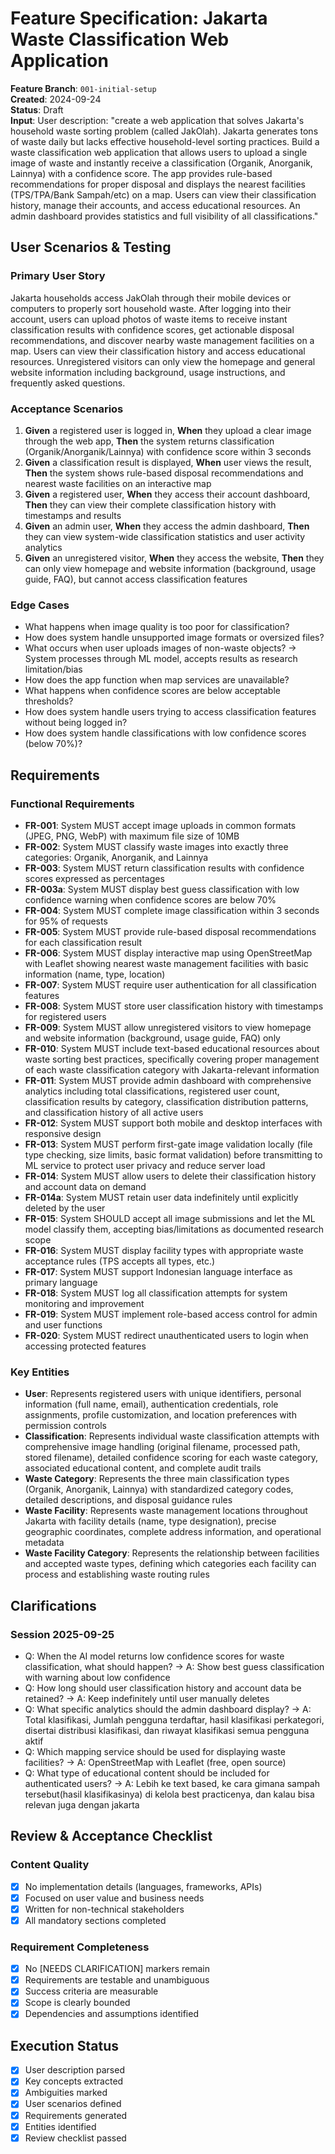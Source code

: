 # Feature Specification: Jakarta Waste Classification Web Application

**Feature Branch**: `001-initial-setup`  
**Created**: 2024-09-24  
**Status**: Draft  
**Input**: User description: "create a web application that solves Jakarta's household waste sorting problem (called JakOlah). Jakarta generates tons of waste daily but lacks effective household-level sorting practices. Build a waste classification web application that allows users to upload a single image of waste and instantly receive a classification (Organik, Anorganik, Lainnya) with a confidence score. The app provides rule-based recommendations for proper disposal and displays the nearest facilities (TPS/TPA/Bank Sampah/etc) on a map. Users can view their classification history, manage their accounts, and access educational resources. An admin dashboard provides statistics and full visibility of all classifications."

## User Scenarios & Testing

### Primary User Story

Jakarta households access JakOlah through their mobile devices or computers to properly sort household waste. After logging into their account, users can upload photos of waste items to receive instant classification results with confidence scores, get actionable disposal recommendations, and discover nearby waste management facilities on a map. Users can view their classification history and access educational resources. Unregistered visitors can only view the homepage and general website information including background, usage instructions, and frequently asked questions.

### Acceptance Scenarios

1. **Given** a registered user is logged in, **When** they upload a clear image through the web app, **Then** the system returns classification (Organik/Anorganik/Lainnya) with confidence score within 3 seconds
2. **Given** a classification result is displayed, **When** user views the result, **Then** the system shows rule-based disposal recommendations and nearest waste facilities on an interactive map
3. **Given** a registered user, **When** they access their account dashboard, **Then** they can view their complete classification history with timestamps and results
4. **Given** an admin user, **When** they access the admin dashboard, **Then** they can view system-wide classification statistics and user activity analytics
5. **Given** an unregistered visitor, **When** they access the website, **Then** they can only view homepage and website information (background, usage guide, FAQ), but cannot access classification features

### Edge Cases

- What happens when image quality is too poor for classification?
- How does system handle unsupported image formats or oversized files?
- What occurs when user uploads images of non-waste objects? → System processes through ML model, accepts results as research limitation/bias
- How does the app function when map services are unavailable?
- What happens when confidence scores are below acceptable thresholds?
- How does system handle users trying to access classification features without being logged in?
- How does system handle classifications with low confidence scores (below 70%)?

## Requirements

### Functional Requirements

- **FR-001**: System MUST accept image uploads in common formats (JPEG, PNG, WebP) with maximum file size of 10MB
- **FR-002**: System MUST classify waste images into exactly three categories: Organik, Anorganik, and Lainnya
- **FR-003**: System MUST return classification results with confidence scores expressed as percentages
- **FR-003a**: System MUST display best guess classification with low confidence warning when confidence scores are below 70%
- **FR-004**: System MUST complete image classification within 3 seconds for 95% of requests
- **FR-005**: System MUST provide rule-based disposal recommendations for each classification result
- **FR-006**: System MUST display interactive map using OpenStreetMap with Leaflet showing nearest waste management facilities with basic information (name, type, location)
- **FR-007**: System MUST require user authentication for all classification features
- **FR-008**: System MUST store user classification history with timestamps for registered users
- **FR-009**: System MUST allow unregistered visitors to view homepage and website information (background, usage guide, FAQ) only
- **FR-010**: System MUST include text-based educational resources about waste sorting best practices, specifically covering proper management of each waste classification category with Jakarta-relevant information
- **FR-011**: System MUST provide admin dashboard with comprehensive analytics including total classifications, registered user count, classification results by category, classification distribution patterns, and classification history of all active users
- **FR-012**: System MUST support both mobile and desktop interfaces with responsive design
- **FR-013**: System MUST perform first-gate image validation locally (file type checking, size limits, basic format validation) before transmitting to ML service to protect user privacy and reduce server load
- **FR-014**: System MUST allow users to delete their classification history and account data on demand
- **FR-014a**: System MUST retain user data indefinitely until explicitly deleted by the user
- **FR-015**: System SHOULD accept all image submissions and let the ML model classify them, accepting bias/limitations as documented research scope
- **FR-016**: System MUST display facility types with appropriate waste acceptance rules (TPS accepts all types, etc.)
- **FR-017**: System MUST support Indonesian language interface as primary language
- **FR-018**: System MUST log all classification attempts for system monitoring and improvement
- **FR-019**: System MUST implement role-based access control for admin and user functions
- **FR-020**: System MUST redirect unauthenticated users to login when accessing protected features

### Key Entities

- **User**: Represents registered users with unique identifiers, personal information (full name, email), authentication credentials, role assignments, profile customization, and location preferences with permission controls
- **Classification**: Represents individual waste classification attempts with comprehensive image handling (original filename, processed path, stored filename), detailed confidence scoring for each waste category, associated educational content, and complete audit trails
- **Waste Category**: Represents the three main classification types (Organik, Anorganik, Lainnya) with standardized category codes, detailed descriptions, and disposal guidance rules
- **Waste Facility**: Represents waste management locations throughout Jakarta with facility details (name, type designation), precise geographic coordinates, complete address information, and operational metadata
- **Waste Facility Category**: Represents the relationship between facilities and accepted waste types, defining which categories each facility can process and establishing waste routing rules

## Clarifications

### Session 2025-09-25

- Q: When the AI model returns low confidence scores for waste classification, what should happen? → A: Show best guess classification with warning about low confidence
- Q: How long should user classification history and account data be retained? → A: Keep indefinitely until user manually deletes
- Q: What specific analytics should the admin dashboard display? → A: Total klasifikasi, Jumlah pengguna terdaftar, hasil klasifikasi perkategori, disertai distribusi klasifikasi, dan riwayat klasifikasi semua pengguna aktif
- Q: Which mapping service should be used for displaying waste facilities? → A: OpenStreetMap with Leaflet (free, open source)
- Q: What type of educational content should be included for authenticated users? → A: Lebih ke text based, ke cara gimana sampah tersebut(hasil klasifikasinya) di kelola best practicenya, dan kalau bisa relevan juga dengan jakarta

## Review & Acceptance Checklist

### Content Quality

- [x] No implementation details (languages, frameworks, APIs)
- [x] Focused on user value and business needs
- [x] Written for non-technical stakeholders
- [x] All mandatory sections completed

### Requirement Completeness

- [x] No [NEEDS CLARIFICATION] markers remain
- [x] Requirements are testable and unambiguous
- [x] Success criteria are measurable
- [x] Scope is clearly bounded
- [x] Dependencies and assumptions identified

## Execution Status

- [x] User description parsed
- [x] Key concepts extracted
- [x] Ambiguities marked
- [x] User scenarios defined
- [x] Requirements generated
- [x] Entities identified
- [x] Review checklist passed
